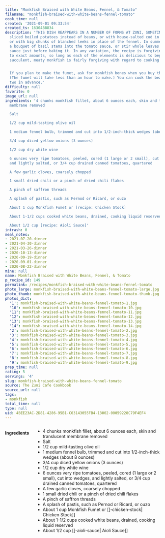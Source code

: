 ```yaml
---
title: "Monkfish Braised with White Beans, Fennel, & Tomato"
filename: "monkfish-braised-with-white-beans-fennel-tomato"
cook_time: null
created: '2021-09-01 09:33:54'
created_ts: 1630488834
description: 'THIS DISH REAPPEARS IN A NUMBER OF FORMS AT ZUNI, SOMETIMES WITH THICKLY
  sliced boiled potatoes instead of beans, or with house-salted cod in lieu of monkfish,
  or with big chunks of blanched leeks in place of the fennel. In summer, we shove
  a bouquet of basil stems into the tomato sauce, or stir whole leaves into the simmering
  sauce just before baking it. In any variation, the recipe is forgiving with regard
  to exact amounts, so long as each of the elements is delicious to begin with. And
  succulent, meaty monkfish is fairly forgiving with regard to cooking time.


  If you plan to make the fumet, ask for monkfish bones when you buy the fillets.
  (The fumet will take less than an hour to make.) You can cook the beans a day or
  two in advance.'
difficulty: null
favorite: 0
image_url: null
ingredients: '4 chunks monkfish fillet, about 6 ounces each, skin and translucent
  membrane removed

  Salt

  1/2 cup mild-tasting olive oil

  1 medium fennel bulb, trimmed and cut into 1/2-inch-thick wedges (about 8 ounces)

  3/4 cup diced yellow onions (3 ounces)

  1/2 cup dry white wine

  6 ounces very ripe tomatoes, peeled, cored (1 large or 2 small), cut into wedges,
  and lightly salted, or 3/4 cup drained canned tomatoes, quartered

  A few garlic cloves, coarsely chopped

  1 small dried chili or a pinch of dried chili flakes

  A pinch of saffron threads

  A splash of pastis, such as Pernod or Ricard, or ouzo

  About 1 cup Monkfish Fumet or [recipe: Chicken Stock]

  About 1-1/2 cups cooked white beans, drained, cooking liquid reserved

  About 1/2 cup [recipe: Aioli Sauce]'
intrash: 0
meal_notes:
- 2021-07-20-dinner
- 2021-04-30-dinner
- 2021-03-26-dinner
- 2020-10-13-dinner
- 2020-09-19-dinner
- 2020-09-01-dinner
- 2020-08-22-dinner
mine: null
name: Monkfish Braised with White Beans, Fennel, & Tomato
p_recipe_id: 149
permalink: /recipes/monkfish-braised-with-white-beans-fennel-tomato
photo_large: monkfish-braised-with-white-beans-fennel-tomato-large.jpg
photo_thumb: monkfish-braised-with-white-beans-fennel-tomato-thumb.jpg
photos_dict:
  '1': monkfish-braised-with-white-beans-fennel-tomato-1.jpg
  '10': monkfish-braised-with-white-beans-fennel-tomato-10.jpg
  '11': monkfish-braised-with-white-beans-fennel-tomato-11.jpg
  '12': monkfish-braised-with-white-beans-fennel-tomato-12.jpg
  '13': monkfish-braised-with-white-beans-fennel-tomato-13.jpg
  '14': monkfish-braised-with-white-beans-fennel-tomato-14.jpg
  '2': monkfish-braised-with-white-beans-fennel-tomato-2.jpg
  '3': monkfish-braised-with-white-beans-fennel-tomato-3.jpg
  '4': monkfish-braised-with-white-beans-fennel-tomato-4.jpg
  '5': monkfish-braised-with-white-beans-fennel-tomato-5.jpg
  '6': monkfish-braised-with-white-beans-fennel-tomato-6.jpg
  '7': monkfish-braised-with-white-beans-fennel-tomato-7.jpg
  '8': monkfish-braised-with-white-beans-fennel-tomato-8.jpg
  '9': monkfish-braised-with-white-beans-fennel-tomato-9.jpg
prep_time: null
rating: 5
servings: '4'
slug: monkfish-braised-with-white-beans-fennel-tomato
source: The Zuni Cafe Cookbook
source_url: null
tags:
- monkfish
total_time: null
type: null
uid: 4BEE23AC-2D81-4286-95B1-C03143055FB4-13002-00059228C79F4EF4
---
```

<div class="columns large-7 small-12" id="writeup">	</div><!-- #writeup -->
</div><!-- #row-one -->
<div class="row" id="row-two">	<div class="columns large-4 small-12" id="ingredients"><h4>Ingredients</h4><div class="box box-ingredients content"><ul>
<li>4 chunks monkfish fillet, about 6 ounces each, skin and translucent membrane removed</li>
<li>Salt</li>
<li>1/2 cup mild-tasting olive oil</li>
<li>1 medium fennel bulb, trimmed and cut into 1/2-inch-thick wedges (about 8 ounces)</li>
<li>3/4 cup diced yellow onions (3 ounces)</li>
<li>1/2 cup dry white wine</li>
<li>6 ounces very ripe tomatoes, peeled, cored (1 large or 2 small), cut into wedges, and lightly salted, or 3/4 cup drained canned tomatoes, quartered</li>
<li>A few garlic cloves, coarsely chopped</li>
<li>1 small dried chili or a pinch of dried chili flakes</li>
<li>A pinch of saffron threads</li>
<li>A splash of pastis, such as Pernod or Ricard, or ouzo</li>
<li>About 1 cup Monkfish Fumet or [[-chicken-stock| Chicken Stock]]</li>
<li>About 1-1/2 cups cooked white beans, drained, cooking liquid reserved</li>
<li>About 1/2 cup [[-aioli-sauce| Aioli Sauce]]</li>
</ul>
</div>	</div>	<div class="columns large-6 small-12" id="directions">	</div>